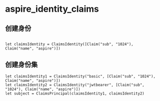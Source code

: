 # aspire_identity_claims

## 创建身份

``` cangjie

let claimsIdentity = ClaimsIdentity([Claim("sub", "1024"), Claim("name", "aspire")])

```

## 创建身份集

``` cangjie
let claimsIdentity1 = ClaimsIdentity("basic", [Claim("sub", "1024"), Claim("name", "aspire")])
let claimsIdentity2 = ClaimsIdentity("jwtbearer", [Claim("sub", "1024"), Claim("name", "aspire")])
let subject = ClaimsPrincipal(claimsIdentity1, claimsIdentity2)
```